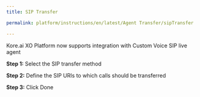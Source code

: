 ```yaml
---
title: SIP Transfer

permalink: platform/instructions/en/latest/Agent Transfer/sipTransfer

---
```

Kore.ai XO Platform now supports integration with Custom Voice SIP live agent

<base target="_blank">

<container>
  
**Step 1:**
Select the SIP transfer method

</container>

<container>
  
**Step 2:**
Define the SIP URIs to which calls should be transferred

</container>

<container>
  
**Step 3:**
Click Done

</container>
